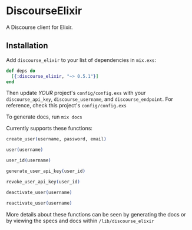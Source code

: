 # DiscourseElixir

A Discourse client for Elixir.

## Installation

Add `discourse_elixir` to your list of dependencies in `mix.exs`:

```elixir
def deps do
  [{:discourse_elixir, "~> 0.5.1"}]
end
```

Then update *YOUR* project's `config/config.exs` with your `discourse_api_key`, `discourse_username`, and `discourse_endpoint`.
For reference, check this project's `config/config.exs`

To generate docs, run `mix docs`

Currently supports these functions:

```elixir
create_user(username, password, email)

user(username)

user_id(username)

generate_user_api_key(user_id)

revoke_user_api_key(user_id)

deactivate_user(username)

reactivate_user(username)
```
More details about these functions can be seen by generating the docs or by viewing the specs and docs within `/lib/discourse_elixir`
